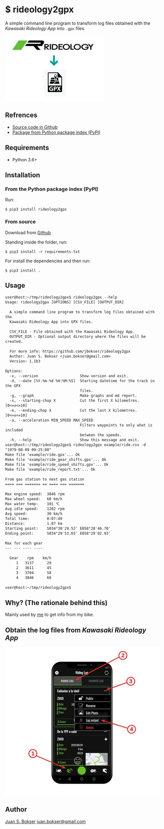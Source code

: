# **$ rideology2gpx**

A simple command line program to transform log files obtained with the *Kawasaki Rideology App* into `.gpx` files.

![](images/logo.jpg)

## Refrences

* [Source code in Github](https://github.com/jbokser/rideology2gpx)
* [Package from Python package index (PyPI)](https://pypi.org/project/rideology2gpx)



## Requirements

* Python 3.6+



## Installation



### From the Python package index (PyPI)

Run:

```shell
$ pip3 install rideology2gpx
```



### From source

Download from [Github](https://github.com/jbokser/rideology2gpx)

Standing inside the folder, run:

```shell
$ pip3 install -r requirements.txt
```

For install the dependencies and then run:

```shell
$ pip3 install .
```



## Usage

```shell
user@host:~/tmp/rideology2gpx$ rideology2gpx --help
Usage: rideology2gpx [OPTIONS] [CSV_FILE] [OUTPUT_DIR]

  A simple command line program to transform log files obtained with the
  Kawasaki Rideology App into GPX files.

  CSV_FILE - File obtained with the Kawasaki Rideology App.
  OUTPUT_DIR - Optional output directory where the files will be created.

  For more info: https://github.com/jbokser/rideology2gpx
  Author: Juan S. Bokser <juan.bokser@gmail.com> 
  Version: 1.1b3

Options:
  -v, --version                   Show version and exit.
  -d, --date [%Y-%m-%d %H:%M:%S]  Starting datetime for the track in the GPX
                                  files.
  -g, --graph                     Make graphs and md report.
  -s, --starting-chop X           Cut the first X kilometres.  [0<=x<=10]
  -e, --ending-chop X             Cut the last X kilometres.  [0<=x<=10]
  -a, --acceleration MIN_SPEED MAX_SPEED
                                  Filters waypoints to only what is included
                                  between the speeds.
  -h, --help                      Show this message and exit.
user@host:~/tmp/rideology2gpx$ rideology2gpx example/ride.csv -d "1979-08-09 09:25:00"
Make file 'example/ride.gpx'... Ok
Make file 'example/ride_gear_shifts.gpx'... Ok
Make file 'example/ride_speed_shifts.gpx'... Ok
Make file 'example/ride_report.txt'... Ok

From gas station to next gas station
==== === ======= == ==== === =======
    
Max engine speed:  3846 rpm
Max wheel speed:   60 km/h
Max water temp:    101 ℃
Avg idle speed:    1202 rpm
Avg speed:         30 km/h
Total time:        0:07:49
Distance:          1.87 km
Starting point:    S034°30′29.52″ E058°28′46.70″
Ending point:      S034°29′53.65″ E058°29′02.93″

Max for each gear
--- --- ---- ----

  Gear    rpm    km/h
     1   3137      29
     2   3611      45
     3   3784      58
     4   3846      60

user@host:~/tmp/rideology2gpx$ 
```



## Why? (The rationale behind this)

Mainly used by [me](https://github.com/jbokser) to get info from my bike.



## Obtain the log files from *Kawasaki Rideology App*



 ![](images/cellphone.jpg)



## Author

[Juan S. Bokser](https://github.com/jbokser) <juan.bokser@gmail.com>
